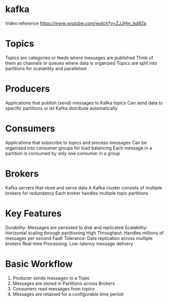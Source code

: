 # kafka

Video reference
https://www.youtube.com/watch?v=ZJJHm_bd9Zo


# Topics

Topics are categories or feeds where messages are published
Think of them as channels or queues where data is organized
Topics are split into partitions for scalability and parallelism

# Producers

Applications that publish (send) messages to Kafka topics
Can send data to specific partitions or let Kafka distribute automatically

# Consumers

Applications that subscribe to topics and process messages
Can be organized into consumer groups for load balancing
Each message in a partition is consumed by only one consumer in a group

# Brokers

Kafka servers that store and serve data
A Kafka cluster consists of multiple brokers for redundancy
Each broker handles multiple topic partitions

# Key Features

Durability: Messages are persisted to disk and replicated
Scalability: Horizontal scaling through partitioning
High Throughput: Handles millions of messages per second
Fault Tolerance: Data replication across multiple brokers
Real-time Processing: Low-latency message delivery

# Basic Workflow

1. Producer sends messages to a Topic
2. Messages are stored in Partitions across Brokers
3. Consumers read messages from topics
4. Messages are retained for a configurable time period
